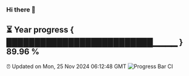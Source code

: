### Hi there 👋
⏳ Year progress { ██████████████████████████▁▁▁▁ } 89.96 %
---
⏰ Updated on Mon, 25 Nov 2024 06:12:48 GMT
![Progress Bar CI](https://github.com/Moyi321/Moyi321/workflows/Progress%20Bar%20CI/badge.svg)
